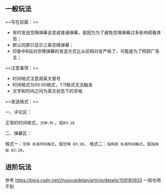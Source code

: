 
## 一般玩法

==写在前面：==
* 有时发送空降弹幕会变成普通弹幕，是因为为了避免空降弹幕过多影响观看体验；
* 默认同屏只显示三条空降弹幕；
* 印象中B站对空降弹幕的发送方式比从前相对变严格了，可能是为了照顾广告主；


==注意事项：==
* 时间格式注意用英文冒号
* 时间格式为00:00格式，1:11格式无法触发
* 文字和时间之间为英文状态下的空格


==发送格式：==

一、评论区：

正常的时间格式，`分钟:秒` 。如`03:20` 

二、弹幕区：

格式一：`空降 标准时间格式`，如`空降 03:20`，
格式二：`指挥部 标准时间格式`，如`指挥部 03:20`，


## 进阶玩法

参考 https://blog.csdn.net/zhuoyuedelan/article/details/108180920
一般也用不到
